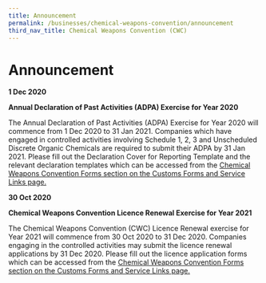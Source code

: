 ```yaml
---
title: Announcement
permalink: /businesses/chemical-weapons-convention/announcement
third_nav_title: Chemical Weapons Convention (CWC)
---
```


# Announcement 

**1 Dec 2020**

**Annual Declaration of Past Activities (ADPA) Exercise for Year 2020**

The Annual Declaration of Past Activities (ADPA) Exercise for Year 2020 will commence from 1 Dec 2020 to 31 Jan 2021. Companies which have engaged in controlled activities involving Schedule 1, 2, 3 and Unscheduled Discrete Organic Chemicals are required to submit their ADPA by 31 Jan 2021. Please fill out the Declaration Cover for Reporting Template and the relevant declaration templates which can be accessed from the [Chemical Weapons Convention Forms section on the Customs Forms and Service Links page.](/eservices/customs-forms-and-service-links)




**30 Oct 2020**

**Chemical Weapons Convention Licence Renewal Exercise for Year 2021**

The Chemical Weapons Convention (CWC) Licence Renewal exercise for Year 2021 will commence from 30 Oct 2020 to 31 Dec 2020. Companies engaging in the controlled activities may submit the licence renewal applications by 31 Dec 2020. Please fill out the licence application forms which can be accessed from the [Chemical Weapons Convention Forms section on the Customs Forms and Service Links page.](/eservices/customs-forms-and-service-links)

